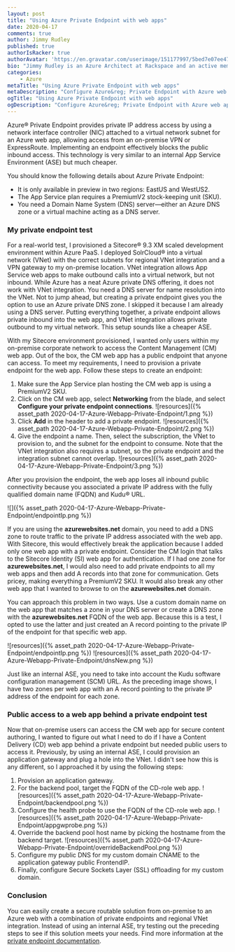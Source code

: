 ```yaml
---
layout: post
title: "Using Azure Private Endpoint with web apps"
date: 2020-04-17
comments: true
author: Jimmy Rudley
published: true
authorIsRacker: true
authorAvatar: 'https://en.gravatar.com/userimage/151177997/5bed7e07ee47533cbd34b951d463bcb7.jpg'
bio: "Jimmy Rudley is an Azure Architect at Rackspace and an active member of the Azure community. He focuses on solving large and complex architecture and automation problems within Azure."
categories:
    - Azure
metaTitle: "Using Azure Private Endpoint with web apps"
metaDescription: "Configure Azure&reg; Private Endpoint with Azure web apps."
ogTitle: "Using Azure Private Endpoint with web apps"
ogDescription: "Configure Azure&reg; Private Endpoint with Azure web apps."
---
```


Azure&reg; Private Endpoint provides private IP address access by using a network interface controller
(NIC) attached to a virtual network subnet for an Azure web app, allowing access
from an on-premise VPN or ExpressRoute. Implementing an endpoint effectively blocks the public inbound access.
This technology is very similar to an internal App Service Environment (ASE) but much cheaper.

<!--more-->

You should know the following details about Azure Private Endpoint:

- It is only available in preview in two regions: EastUS and WestUS2.
- The App Service plan requires a PremiumV2 stock-keeping unit (SKU).
- You need a Domain Name System (DNS) server&mdash;either an Azure DNS zone or a virtual machine acting as a DNS server.

### My private endpoint test

For a real-world test, I provisioned a Sitecore&reg; 9.3 XM scaled development environment within Azure
PaaS. I deployed SolrCloud&reg; into a virtual network (VNet) with the correct subnets for regional VNet
integration and a VPN gateway to my on-premise location. VNet integration allows App Service web apps to
make outbound calls into a virtual network, but not inbound. While Azure has a neat Azure private
DNS offering, it does not work with VNet integration. You need a DNS server for name
resolution into the VNet. Not to jump ahead, but creating a private endpoint gives you the option to use
an Azure private DNS zone. I skipped it because I am already using a DNS server. Putting everything together,
a private endpoint allows private inbound into the web app, and VNet integration allows private outbound to
my virtual network. This setup sounds like a cheaper ASE.

With my Sitecore environment provisioned, I wanted only users within my on-premise corporate network to access
the Content Management (CM) web app. Out of the box, the CM web app has a public endpoint that anyone can access.
To meet my requirements, I need to provision a private endpoint for the web app. Follow these steps to create
an endpoint:

1. Make sure the App Service plan hosting the CM web app is using a PremiumV2 SKU.
2. Click on the CM web app, select **Networking** from the blade, and select **Configure your private endpoint connections**.
![resources]({% asset_path 2020-04-17-Azure-Webapp-Private-Endpoint/1.png %})
3. Click **Add** in the header to add a private endpoint.
![resources]({% asset_path 2020-04-17-Azure-Webapp-Private-Endpoint/2.png %})
4. Give the endpoint a name. Then, select the subscription, the VNet to provision to, and the subnet for the
   endpoint to consume. Note that the VNet integration also requires a subnet, so the private endpoint and the
   integration subnet cannot overlap.
![resources]({% asset_path 2020-04-17-Azure-Webapp-Private-Endpoint/3.png %})

After you provision the endpoint, the web app loses all inbound public connectivity because you associated a
private IP address with the fully qualified domain name (FQDN) and Kudu&reg; URL. 
    
![]({% asset_path 2020-04-17-Azure-Webapp-Private-Endpoint/endpointIp.png %})
    
If you are using the **azurewebsites.net** domain, you need to add a DNS zone to route traffic to the private
IP address associated with the web app. With Sitecore, this would effectively break the application because I
added only one web app with a private endpoint. Consider the CM login that talks to the Sitecore Identity (SI)
web app for authentication. If I had one zone for **azurewebsites.net**, I would also need to add private endpoints
to all my web apps and then add A records into that zone for communication. Gets pricey, making everything a
PremiumV2 SKU. It would also break any other web app that I wanted to browse to on the **azurewebsites.net**
domain. 

You can approach this problem in two ways. Use a custom domain name on the web app that matches a zone in your
DNS server or create a DNS zone with the **azurewebsites.net** FQDN of the web app. Because this is a test, I
opted to use the latter and just created an A record pointing to the private IP of the endpoint for that specific
web app. 

![resources]({% asset_path 2020-04-17-Azure-Webapp-Private-Endpoint/endpointIp.png %})
![resources]({% asset_path 2020-04-17-Azure-Webapp-Private-Endpoint/dnsNew.png %})
    
Just like an internal ASE, you need to take into account the Kudu software configuration management (SCM) URL.
As the preceding image shows, I have two zones per web app with an A record pointing to the private IP address
of the endpoint for each zone. 

### Public access to a web app behind a private endpoint test

Now that on-premise users can access the CM web app for secure content authoring, I wanted to figure out what I
need to do if I have a Content Delivery (CD) web app behind a private endpoint but needed public users to
access it. Previously, by using an internal ASE, I could provision an application gateway and plug a hole into the
VNet. I didn't see how this is any different, so I approached it by using the following steps:

1. Provision an application gateway.
2. For the backend pool, target the FQDN of the CD-role web app.
![resources]({% asset_path 2020-04-17-Azure-Webapp-Private-Endpoint/backendpool.png %})
3. Configure the health probe to use the FQDN of the CD-role web app.
![resources]({% asset_path 2020-04-17-Azure-Webapp-Private-Endpoint/appgwprobe.png %})
4. Override the backend pool host name by picking the hostname from the backend target.
![resources]({% asset_path 2020-04-17-Azure-Webapp-Private-Endpoint/overrideBackendPool.png %})
5. Configure my public DNS for my custom domain CNAME to the application gateway public FrontendIP.
6. Finally, configure Secure Sockets Layer (SSL) offloading for my custom domain.

### Conclusion

You can easily create a secure routable solution from on-premise to an Azure web with a combination of private
endpoints and regional VNet integration. Instead of using an internal ASE, try testing out the preceding steps
to see if this solution meets your needs. Find more information at the
[private endpoint documentation](https://docs.microsoft.com/en-us/azure/private-link/create-private-endpoint-webapp-portal).
   
